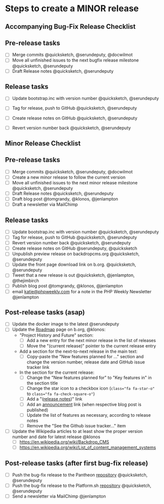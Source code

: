 Steps to create a MINOR release
=================================


Accompanying Bug-Fix Release Checklist
---------------------------------------


## Pre-release tasks

- [ ] Merge commits @quicksketch, @serundeputy, @docwilmot
- [ ] Move all unfinished issues to the next bugfix release milestone @quicksketch, @serundeputy
- [ ] Draft Release notes @quicksketch, @serundeputy

## Release tasks

- [ ] Update bootstrap.inc with version number @quicksketch, @serundeputy
- [ ] Tag for release, push to GitHub @quicksketch, @serundeputy
- [ ] Create release notes on GitHub @quicksketch, @serundeputy
- [ ] Revert version number back @quicksketch, @serundeputy


Minor Release Checklist
------------------------


## Pre-release tasks

- [ ] Merge commits @quicksketch, @serundeputy, @docwilmot
- [ ] Create a new minor release to follow the current version
- [ ] Move all unfinished issues to the next minor release milestone @quicksketch, @serundeputy
- [ ] Draft Release notes @quicksketch, @serundeputy
- [ ] Draft blog post @tomgrandy, @klonos, @jenlampton
- [ ] Draft a newsletter via MailChimp

## Release tasks

- [ ] Update bootstrap.inc with version number @quicksketch, @serundeputy
- [ ] Tag for release, push to GitHub @quicksketch, @serundeputy
- [ ] Revert version number back @quicksketch, @serundeputy
- [ ] Create release notes on GitHub @serundeputy, @quicksketch
- [ ] Unpublish preview release on backdropcms.org @quicksketch, @serundeputy
- [ ] Update the front page download link on b.org. @quicksketch, @serundeputy
- [ ] Tweet that a new release is out @quicksketch, @jenlampton, @thejimbirch
- [ ] Publish blog post @tomgrandy, @klonos, @jenlampton
- [ ] email katie@phpweekly.com for a note in the PHP Weekly Newsletter @jenlampton

## Post-release tasks (asap)

- [ ] Update the docker image to the latest @serundeputy
- [ ] Update the [Roadmap](https://backdropcms.org/roadmap) page on b.org, @klonos:
  - "Project History and Future" section:
    - [ ] Add a new entry for the next minor release in the list of releases
    - [ ] Move the "(current release)" pointer to the current release entry
  - Add a section for the next-to-next release in the main text:
    - [ ] Copy-paste the "New features planned for ..." section and change the version number, release date and GitHub issue tracker link
  - In the section for the current release:
    - [ ] Change the "New features planned for" to "Key features in" in the section title
    - [ ] Change the star icon to a checkbox icon (`class="fa fa-star-o"` to `class="fa fa-check-square-o"`)
    - [ ] Add a "([release notes]())" link
    - [ ] Add an [announcement]() link (when respective blog post is published)
    - [ ] Update the list of features as necessary, according to release notes
    - [ ] Remove the "See the Github issue tracker..." item
- [ ] Update the Wikipedia articles to at least show the proper version number and date for latest release @klonos
  - [ ] https://en.wikipedia.org/wiki/Backdrop_CMS
  - [ ] https://en.wikipedia.org/wiki/List_of_content_management_systems

## Post-release tasks (after first bug-fix release)

- [ ] Push the bug-fix release to the Pantheon [repository](https://github.com/backdrop-ops/backdrop-pantheon) @quicksketch, @serundeputy
- [ ] Push the bug-fix release to the Platform.sh [repository](https://github.com/platformsh/platformsh-example-backdrop) @quicksketch, @serundeputy
- [ ] Send a newsletter via MailChimp @jenlampton
